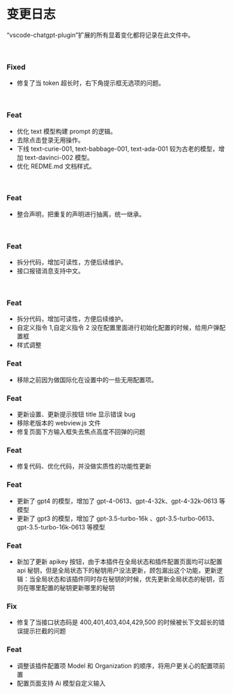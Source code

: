 # 变更日志

“vscode-chatgpt-plugin”扩展的所有显着变化都将记录在此文件中。

<br/>

### Fixed

- 修复了当 token 超长时，右下角提示框无选项的问题。

<br/>

### Feat

- 优化 text 模型构建 prompt 的逻辑。
- 去除点击登录无用操作。
- 下线 text-curie-001, text-babbage-001, text-ada-001 较为古老的模型，增加 text-davinci-002 模型。
- 优化 REDME.md 文档样式。

<br/>

### Feat

- 整合声明，把重复的声明进行抽离，统一继承。

<br/>

### Feat

- 拆分代码，增加可读性，方便后续维护。
- 接口报错消息支持中文。

<br/>

### Feat

- 拆分代码，增加可读性，方便后续维护。
- 自定义指令 1,自定义指令 2 没在配置里面进行初始化配置的时候，给用户弹配置框
- 样式调整

### Feat

- 移除之前因为做国际化在设置中的一些无用配置项。

### Feat

- 更新设置、更新提示按钮 title 显示错误 bug
- 移除老版本的 webview.js 文件
- 修复页面下方输入框失去焦点高度不回弹的问题

### Feat

- 修复代码、优化代码，并没做实质性的功能性更新

### Feat

- 更新了 gpt4 的模型，增加了 gpt-4-0613、gpt-4-32k、gpt-4-32k-0613 等模型
- 更新了 gpt3 的模型，增加了 gpt-3.5-turbo-16k 、gpt-3.5-turbo-0613、gpt-3.5-turbo-16k-0613 等模型

### Feat

- 新加了更新 apikey 按钮，由于本插件在全局状态和插件配置页面均可以配置 api 秘钥，但是全局状态下的秘钥用户没法更新，顾包漏出这个功能，更新逻辑：当全局状态和该插件同时存在秘钥的时候，优先更新全局状态的秘钥，否则在哪里配置的秘钥更新哪里的秘钥

### Fix

- 修复了当接口状态码是 400,401,403,404,429,500 的时候被长下文超长的错误提示拦截的问题

### Feat

- 调整该插件配置项 Model 和 Organization 的顺序，将用户更关心的配置项前置
- 配置页面支持 Ai 模型自定义输入
